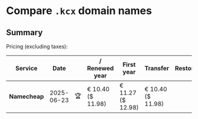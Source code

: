 # Compare `.kcx` domain names

## Summary

Pricing (excluding taxes):

| Service | Date |  | / Renewed year | First year | Transfer | Restoration |
|--|--|--|--|--|--|--|
| **Namecheap** | 2025-06-23 | 🏆 | € 10.40<br>($ 11.98) | € 11.27<br>($ 12.98) | € 10.40<br>($ 11.98) |  |
